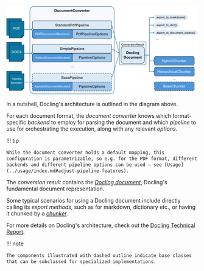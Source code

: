 ![docling_architecture](../assets/docling_arch.png)

In a nutshell, Docling's architecture is outlined in the diagram above.

For each document format, the *document converter* knows which format-specific *backend* to employ for parsing the document and which *pipeline* to use for orchestrating the execution, along with any relevant *options*.

!!! tip

    While the document converter holds a default mapping, this configuration is parametrizable, so e.g. for the PDF format, different backends and different pipeline options can be used — see [Usage](../usage/index.md#adjust-pipeline-features).

The *conversion result* contains the [*Docling document*](./docling_document.md), Docling's fundamental document representation.

Some typical scenarios for using a Docling document include directly calling its *export methods*, such as for markdown, dictionary etc., or having it chunked by a [*chunker*](./chunking.md).

For more details on Docling's architecture, check out the [Docling Technical Report](https://arxiv.org/abs/2408.09869).

!!! note

    The components illustrated with dashed outline indicate base classes that can be subclassed for specialized implementations.
